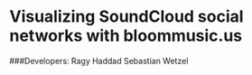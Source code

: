 # Visualizing SoundCloud social networks with bloommusic.us
###Developers:
Ragy Haddad
Sebastian Wetzel
